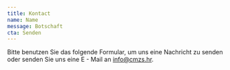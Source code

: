 ```yaml
---
title: Kontact
name: Name
message: Botschaft
cta: Senden
---
```


Bitte benutzen Sie das folgende Formular, um uns eine Nachricht zu senden oder senden Sie uns eine E - Mail an <a href="mailto:info@cmzs.hr">info@cmzs.hr</a>.
